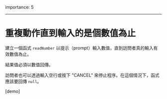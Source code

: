 importance: 5

---

# 重複動作直到輸入的是個數值為止

建立一個函式 `readNumber` 以提示（prompt）輸入數值，直到訪問者真的輸入有效數值為止。

結果值必須以數值回傳。

訪問者也可以透過輸入空行或按下 "CANCEL" 來停止程序。在這個情況下，函式應該要回傳 `null`。

[demo]

